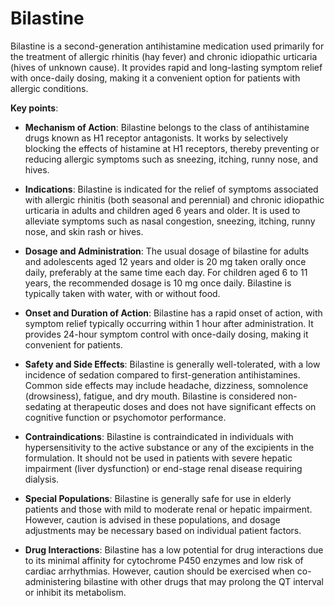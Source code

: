 # Bilastine

Bilastine is a second-generation antihistamine medication used primarily for the treatment of allergic rhinitis (hay fever) and chronic idiopathic urticaria (hives of unknown cause).  It provides rapid and long-lasting symptom relief with once-daily dosing, making it a convenient option for patients with allergic conditions.

**Key points**:

* **Mechanism of Action**: Bilastine belongs to the class of antihistamine drugs known as H1 receptor antagonists. It works by selectively blocking the effects of histamine at H1 receptors, thereby preventing or reducing allergic symptoms such as sneezing, itching, runny nose, and hives.

* **Indications**: Bilastine is indicated for the relief of symptoms associated with allergic rhinitis (both seasonal and perennial) and chronic idiopathic urticaria in adults and children aged 6 years and older. It is used to alleviate symptoms such as nasal congestion, sneezing, itching, runny nose, and skin rash or hives.

* **Dosage and Administration**: The usual dosage of bilastine for adults and adolescents aged 12 years and older is 20 mg taken orally once daily, preferably at the same time each day. For children aged 6 to 11 years, the recommended dosage is 10 mg once daily. Bilastine is typically taken with water, with or without food.

* **Onset and Duration of Action**: Bilastine has a rapid onset of action, with symptom relief typically occurring within 1 hour after administration. It provides 24-hour symptom control with once-daily dosing, making it convenient for patients.

* **Safety and Side Effects**: Bilastine is generally well-tolerated, with a low incidence of sedation compared to first-generation antihistamines. Common side effects may include headache, dizziness, somnolence (drowsiness), fatigue, and dry mouth. Bilastine is considered non-sedating at therapeutic doses and does not have significant effects on cognitive function or psychomotor performance.

* **Contraindications**: Bilastine is contraindicated in individuals with hypersensitivity to the active substance or any of the excipients in the formulation. It should not be used in patients with severe hepatic impairment (liver dysfunction) or end-stage renal disease requiring dialysis.

* **Special Populations**: Bilastine is generally safe for use in elderly patients and those with mild to moderate renal or hepatic impairment. However, caution is advised in these populations, and dosage adjustments may be necessary based on individual patient factors.

* **Drug Interactions**: Bilastine has a low potential for drug interactions due to its minimal affinity for cytochrome P450 enzymes and low risk of cardiac arrhythmias. However, caution should be exercised when co-administering bilastine with other drugs that may prolong the QT interval or inhibit its metabolism.